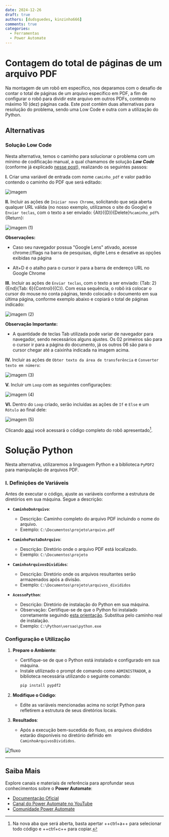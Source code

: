 ```yaml
---
date: 2024-12-26
draft: true
authors: [dudsguedes, kinzinho666]
comments: true
categories:
  - Ferramentas
  - Power Automate
---
```


# Contagem do total de páginas de um arquivo PDF

Na montagem de um robô em específico, nos deparamos com o desafio de contar o total de páginas de um arquivo específico em PDF, a fim de configurar o robô para dividir este arquivo em outros PDFs, contendo no máximo 10 (dez) páginas cada.  Este post contém duas alternativas para resolução do problema, sendo uma Low Code e outra com a utilização do Python.  

<!-- more -->   

## Alternativas

### **Solução Low Code**
Nesta alternativa, temos o caminho para solucionar o problema com um mínimo de codificação manual, a qual chamamos de solução _**Low Code**_ (conforme já explicado [nesse post](../20231226_descomplicado/index.md)), realizando os seguintes passos:

**I.** Criar uma variável de entrada com nome `caminho_pdf` e valor padrão contendo o caminho do PDF que será editado:



![imagem](https://github.com/user-attachments/assets/99fa3bd4-a545-40a3-8fa1-dbd52892dae7)




**II.** Incluir as ações de `Iniciar novo Chrome`, solicitando que seja aberta qualquer URL válida (no nosso exemplo, utilizamos o site do Google) e `Enviar teclas`, com o texto a ser enviado: {Alt}({D}){Delete}`%caminho_pdf%`{Return}:

![imagem (1)](https://github.com/user-attachments/assets/b2cc535f-d585-48c0-ad53-cb0766249b4e)



**Observações:** 

* Caso seu navegador possua "Google Lens" ativado, acesse chrome://flags na barra de pesquisas, digite Lens e desative as opções exibidas na página

* Alt+D é o atalho para o cursor ir para a barra de endereço URL no Google Chrome
                            

**III.** Incluir as ações de `Enviar teclas`, com o texto a ser enviado: {Tab: 2}{End}{Tab: 6}{Control}({C}). Com essa sequência, o robô irá colocar o cursor do mouse no conta páginas, tendo colocado o documento em sua última página, conforme exemplo abaixo e copiará o total de páginas indicado:


![imagem (2)](https://github.com/user-attachments/assets/811c797d-1a73-43a2-8842-4390f565bd8c)




**Observação Importante:** 

* A quantidade de teclas Tab utilizada pode variar de navegador para navegador, sendo necessários alguns ajustes. Os 02 primeiros são para o cursor ir para a página do documento, já os outros 06 são para o cursor chegar até a caixinha indicada na imagem acima.



**IV.** Incluir as ações de `Obter texto da área de transferência` e `Converter texto em número`:

![imagem (3)](https://github.com/user-attachments/assets/779eec25-57bb-4e00-a36f-68f3d620c87f)



**V.** Incluir um `Loop` com as seguintes configurações:

![imagem (4)](https://github.com/user-attachments/assets/0aec80ae-eddd-4222-b475-6fa376496f73)


**VI.** Dentro do `Loop` criado, serão incluídas as ações de `If` e `Else` e um `Rótulo` ao final dele: 

![imagem (5)](https://github.com/user-attachments/assets/d33fb07f-e79d-46a0-9a08-ac2913f0ce11)

Clicando [aqui](https://raw.githubusercontent.com/automatiza-mg/biblioteca-de-robos/refs/heads/main/robos/site/paginas-pdf.txt) você acessará o código completo do robô apresentado[^1].


# Solução Python

Nesta alternativa, utilizaremos a linguagem Python e a biblioteca `PyPDF2` para manipulação de arquivos PDF.

### I. Definições de Variáveis

Antes de executar o código, ajuste as variáveis conforme a estrutura de diretórios em sua máquina. Segue a descrição:

- **`CaminhoDoArquivo`**:
  - Descrição: Caminho completo do arquivo PDF incluindo o nome do arquivo.
  - Exemplo: `C:\Documentos\projeto\arquivo.pdf`

- **`CaminhoPastaDoArquivo`**:
  - Descrição: Diretório onde o arquivo PDF está localizado.
  - Exemplo: `C:\Documentos\projeto`

- **`CaminhoArquivosDivididos`**:
  - Descrição: Diretório onde os arquivos resultantes serão armazenados após a divisão.
  - Exemplo: `C:\Documentos\projeto\arquivos_divididos`

- **`AcessoPython`**:
  - Descrição: Diretório de instalação do Python em sua máquina.
  - Observação: Certifique-se de que o Python foi instalado corretamente seguindo [esta orientação](#). Substitua pelo caminho real de instalação.
  - Exemplo: `C:\Python\versao\python.exe`

### Configuração e Utilização

1. **Prepare o Ambiente**:
   - Certifique-se de que o Python está instalado e configurado em sua máquina.
   - Instale utiliznado o prompt de comando como `ADMINISTRADOR`, a biblioteca necessária utilizando o seguinte comando:
     ```bash
     pip install pypdf2
     ```

2. **Modifique o Código**:
   - Edite as variáveis mencionadas acima no script Python para refletirem a estrutura de seus diretórios locais.


3. **Resultados**:
   - Após a execução bem-sucedida do fluxo, os arquivos divididos estarão disponíveis no diretório definido em `CaminhoArquivosDivididos`.
  

![fluxo](https://github.com/user-attachments/assets/ecbe3263-c8fa-4ed7-9aab-05a25ed1f271)


---


## Saiba Mais

Explore canais e materiais de referência para aprofundar seus conhecimentos sobre o **Power Automate**:

- [Documentação Oficial](https://docs.microsoft.com/pt-br/power-automate/)
- [Canal do Power Automate no YouTube](https://www.youtube.com/channel/UCG98S4lL7nwlN8dxSF322bA)
- [Comunidade Power Automate](https://powerusers.microsoft.com/t5/Power-Automate-Community/ct-p/MPACommunity)

[^1]: Na nova aba que será aberta, basta apertar ++ctrl+a++ para selecionar todo código e ++ctrl+c++ para copiar.


